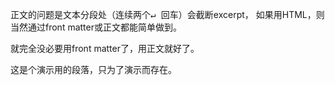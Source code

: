 <p>正文的问题是文本分段处（连续两个<kbd>↵ 回车</kbd>）会截断excerpt，
如果用HTML，则当然通过front matter或正文都能简单做到。
<p>就完全没必要用front matter了，用正文就好了。
<p>这是个演示用的段落，只为了演示而存在。